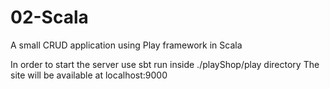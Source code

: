 # 02-Scala
A small CRUD application using Play framework in Scala

In order to start the server use sbt run
inside ./playShop/play directory
The site will be available at localhost:9000